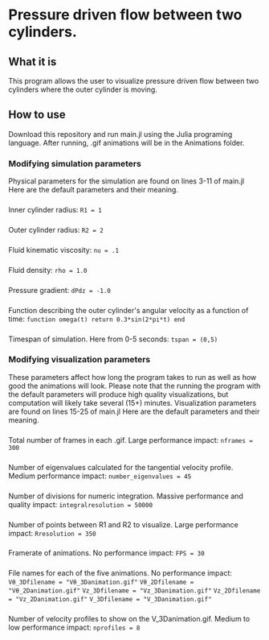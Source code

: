 # Pressure driven flow between two cylinders.
## What it is
This program allows the user to visualize pressure driven flow between two cylinders where the outer cylinder is moving.
## How to use
Download this repository and run main.jl using the Julia programing language. After running, .gif animations will be in the Animations folder.
### Modifying simulation parameters
Physical parameters for the simulation are found on lines 3-11 of main.jl Here are the default parameters and their meaning.
###
Inner cylinder radius:
`R1 = 1 `
###
Outer cylinder radius:
`R2 = 2`
###
Fluid kinematic viscosity:
`nu = .1`
###
Fluid density:
`rho = 1.0`
###
Pressure gradient:
`dPdz = -1.0`
###
Function describing the outer cylinder's angular velocity as a function of time:
`
function omega(t)
    return 0.3*sin(2*pi*t)
end
`
###
Timespan of simulation. Here from 0-5 seconds:
`tspan = (0,5)`
### Modifying visualization parameters
These parameters affect how long the program takes to run as well as how good the animations will look. Please note that the running the program with the default parameters will produce high quality visualizations, but computation will likely take several (15+) minutes. Visualization parameters are found on lines 15-25 of main.jl Here are the default parameters and their meaning.
###
Total number of frames in each .gif. Large performance impact:
`nframes = 300`
###
Number of eigenvalues calculated for the tangential velocity profile. Medium performance impact:
`number_eigenvalues = 45`
###
Number of divisions for numeric integration. Massive performance and quality impact:
`integralresolution = 50000`
###
Number of points between R1 and R2 to visualize. Large performance impact:
`Rresolution = 350`
###
Framerate of animations. No performance impact:
`FPS = 30`
###
File names for each of the five animations. No performance impact:
`Vθ_3Dfilename = "Vθ_3Danimation.gif"`
`Vθ_2Dfilename = "Vθ_2Danimation.gif"`
`Vz_3Dfilename = "Vz_3Danimation.gif"`
`Vz_2Dfilename = "Vz_2Danimation.gif"`
`V_3Dfilename = "V_3Danimation.gif"`
###
Number of velocity profiles to show on the V_3Danimation.gif. Medium to low performance impact:
`nprofiles = 8`
